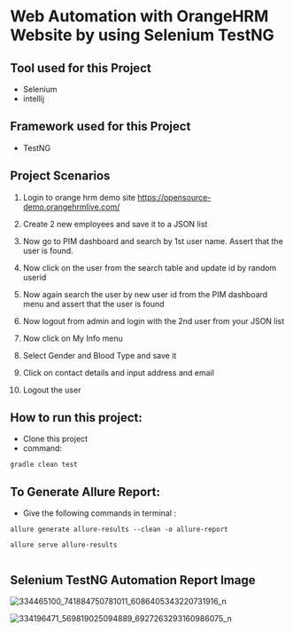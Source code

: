 # Web Automation with OrangeHRM Website by using Selenium TestNG



## Tool used for this Project
 - Selenium
 - intellij
 


## Framework used for this Project
 - TestNG


 ## Project Scenarios
 
1. Login to orange hrm demo site
https://opensource-demo.orangehrmlive.com/

2. Create 2 new employees and save it to a JSON list
3. Now go to PIM dashboard and search by 1st user name. Assert that the user is found.
4. Now click on the user from the search table and update id by random userid
5. Now again search the user by new user id from the PIM dashboard menu and assert that the user is found
6. Now logout from admin and login with the 2nd user from your JSON list
7. Now click on My Info menu
8. Select Gender and Blood Type and save it
9. Click on contact details and input address and email
10. Logout the user


 ## How to run this project:
 - Clone this project
 -  command:
  ```
 gradle clean test
 ```
 
  ## To Generate Allure Report: 
 - Give the following commands in terminal :
```
allure generate allure-results --clean -o allure-report
 ```
 ```
 allure serve allure-results
 
 
```


 
## Selenium TestNG Automation Report Image

![334465100_741884750781011_6086405343220731916_n](https://user-images.githubusercontent.com/123531000/222142900-4e522476-0e8c-4de5-b879-f1615ef5bb92.png)





![334196471_569819025094889_6927263293160986075_n](https://user-images.githubusercontent.com/123531000/222142878-19ed4abf-c4f4-4084-bfeb-e2dce0b2ec00.png)

